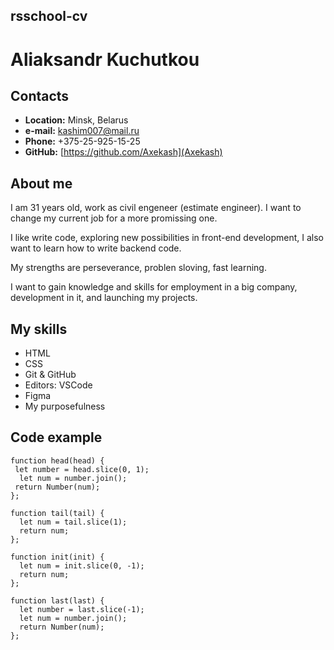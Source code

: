 ## rsschool-cv
# Aliaksandr Kuchutkou

## Contacts

* **Location:** Minsk, Belarus
* **e-mail:** kashim007@mail.ru
* **Phone:** +375-25-925-15-25
* **GitHub:** [https://github.com/Axekash](Axekash)

## About me

I am 31 years old, work as civil engeneer (estimate engineer). I want to change my current job for a more promissing one.

I like write code, exploring new possibilities in front-end development, I also want to learn how to write backend code.

My strengths are perseverance, problen sloving, fast learning.

I want to gain knowledge and skills for employment in a big company, development in it, and launching my projects.

## My skills
* HTML
* CSS
* Git & GitHub
* Editors: VSCode
* Figma
* My purposefulness

## Code example

```
function head(head) {
 let number = head.slice(0, 1);
  let num = number.join();
 return Number(num);
};

function tail(tail) {
  let num = tail.slice(1);
  return num;
};

function init(init) {
  let num = init.slice(0, -1);
  return num;
};

function last(last) {
  let number = last.slice(-1);
  let num = number.join();
  return Number(num);
};
```